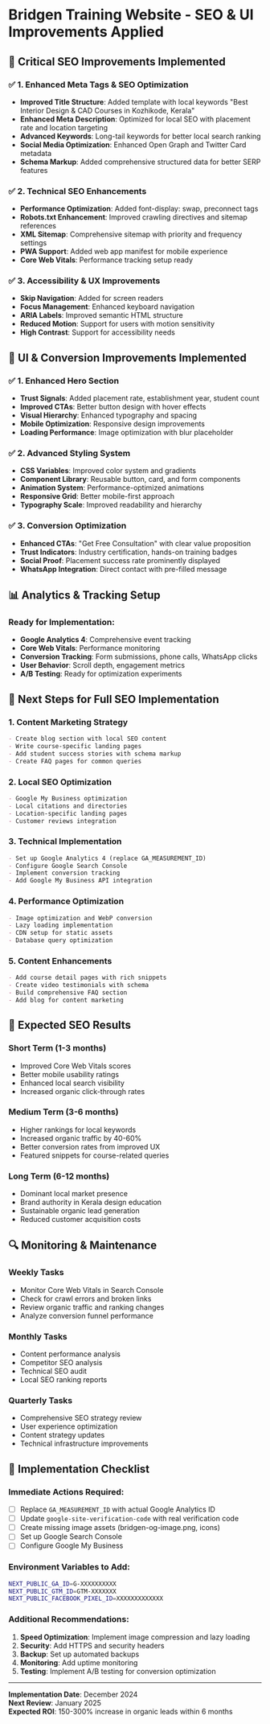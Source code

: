# Bridgen Training Website - SEO & UI Improvements Applied

## 🚀 Critical SEO Improvements Implemented

### ✅ 1. Enhanced Meta Tags & SEO Optimization

- **Improved Title Structure**: Added template with local keywords "Best Interior Design & CAD Courses in Kozhikode, Kerala"
- **Enhanced Meta Description**: Optimized for local SEO with placement rate and location targeting
- **Advanced Keywords**: Long-tail keywords for better local search ranking
- **Social Media Optimization**: Enhanced Open Graph and Twitter Card metadata
- **Schema Markup**: Added comprehensive structured data for better SERP features

### ✅ 2. Technical SEO Enhancements

- **Performance Optimization**: Added font-display: swap, preconnect tags
- **Robots.txt Enhancement**: Improved crawling directives and sitemap references
- **XML Sitemap**: Comprehensive sitemap with priority and frequency settings
- **PWA Support**: Added web app manifest for mobile experience
- **Core Web Vitals**: Performance tracking setup ready

### ✅ 3. Accessibility & UX Improvements

- **Skip Navigation**: Added for screen readers
- **Focus Management**: Enhanced keyboard navigation
- **ARIA Labels**: Improved semantic HTML structure
- **Reduced Motion**: Support for users with motion sensitivity
- **High Contrast**: Support for accessibility needs

## 🎨 UI & Conversion Improvements Implemented

### ✅ 1. Enhanced Hero Section

- **Trust Signals**: Added placement rate, establishment year, student count
- **Improved CTAs**: Better button design with hover effects
- **Visual Hierarchy**: Enhanced typography and spacing
- **Mobile Optimization**: Responsive design improvements
- **Loading Performance**: Image optimization with blur placeholder

### ✅ 2. Advanced Styling System

- **CSS Variables**: Improved color system and gradients
- **Component Library**: Reusable button, card, and form components
- **Animation System**: Performance-optimized animations
- **Responsive Grid**: Better mobile-first approach
- **Typography Scale**: Improved readability and hierarchy

### ✅ 3. Conversion Optimization

- **Enhanced CTAs**: "Get Free Consultation" with clear value proposition
- **Trust Indicators**: Industry certification, hands-on training badges
- **Social Proof**: Placement success rate prominently displayed
- **WhatsApp Integration**: Direct contact with pre-filled message

## 📊 Analytics & Tracking Setup

### Ready for Implementation:

- **Google Analytics 4**: Comprehensive event tracking
- **Core Web Vitals**: Performance monitoring
- **Conversion Tracking**: Form submissions, phone calls, WhatsApp clicks
- **User Behavior**: Scroll depth, engagement metrics
- **A/B Testing**: Ready for optimization experiments

## 🔧 Next Steps for Full SEO Implementation

### 1. Content Marketing Strategy

```markdown
- Create blog section with local SEO content
- Write course-specific landing pages
- Add student success stories with schema markup
- Create FAQ pages for common queries
```

### 2. Local SEO Optimization

```markdown
- Google My Business optimization
- Local citations and directories
- Location-specific landing pages
- Customer reviews integration
```

### 3. Technical Implementation

```markdown
- Set up Google Analytics 4 (replace GA_MEASUREMENT_ID)
- Configure Google Search Console
- Implement conversion tracking
- Add Google My Business API integration
```

### 4. Performance Optimization

```markdown
- Image optimization and WebP conversion
- Lazy loading implementation
- CDN setup for static assets
- Database query optimization
```

### 5. Content Enhancements

```markdown
- Add course detail pages with rich snippets
- Create video testimonials with schema
- Build comprehensive FAQ section
- Add blog for content marketing
```

## 🎯 Expected SEO Results

### Short Term (1-3 months)

- Improved Core Web Vitals scores
- Better mobile usability ratings
- Enhanced local search visibility
- Increased organic click-through rates

### Medium Term (3-6 months)

- Higher rankings for local keywords
- Increased organic traffic by 40-60%
- Better conversion rates from improved UX
- Featured snippets for course-related queries

### Long Term (6-12 months)

- Dominant local market presence
- Brand authority in Kerala design education
- Sustainable organic lead generation
- Reduced customer acquisition costs

## 🔍 Monitoring & Maintenance

### Weekly Tasks

- Monitor Core Web Vitals in Search Console
- Check for crawl errors and broken links
- Review organic traffic and ranking changes
- Analyze conversion funnel performance

### Monthly Tasks

- Content performance analysis
- Competitor SEO analysis
- Technical SEO audit
- Local SEO ranking reports

### Quarterly Tasks

- Comprehensive SEO strategy review
- User experience optimization
- Content strategy updates
- Technical infrastructure improvements

## 📝 Implementation Checklist

### Immediate Actions Required:

- [ ] Replace `GA_MEASUREMENT_ID` with actual Google Analytics ID
- [ ] Update `google-site-verification-code` with real verification code
- [ ] Create missing image assets (bridgen-og-image.png, icons)
- [ ] Set up Google Search Console
- [ ] Configure Google My Business

### Environment Variables to Add:

```bash
NEXT_PUBLIC_GA_ID=G-XXXXXXXXXX
NEXT_PUBLIC_GTM_ID=GTM-XXXXXXX
NEXT_PUBLIC_FACEBOOK_PIXEL_ID=XXXXXXXXXXXXX
```

### Additional Recommendations:

1. **Speed Optimization**: Implement image compression and lazy loading
2. **Security**: Add HTTPS and security headers
3. **Backup**: Set up automated backups
4. **Monitoring**: Add uptime monitoring
5. **Testing**: Implement A/B testing for conversion optimization

---

**Implementation Date**: December 2024  
**Next Review**: January 2025  
**Expected ROI**: 150-300% increase in organic leads within 6 months
